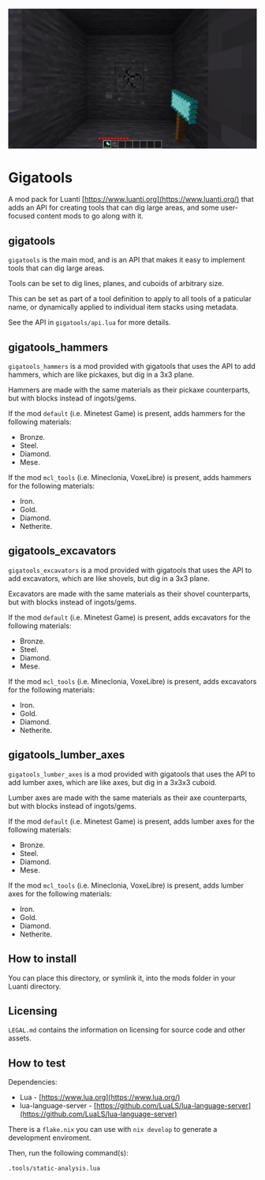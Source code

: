 ![screenshot](screenshot.png)

# Gigatools

A mod pack for Luanti [https://www.luanti.org](https://www.luanti.org/) that
adds an API for creating tools that can dig large areas, and some user-focused
content mods to go along with it.

## gigatools

`gigatools` is the main mod, and is an API that makes it easy to implement tools
that can dig large areas.

Tools can be set to dig lines, planes, and cuboids of arbitrary size.

This can be set as part of a tool definition to apply to all tools of a
paticular name, or dynamically applied to individual item stacks using
metadata.

See the API in `gigatools/api.lua` for more details.

## gigatools\_hammers

`gigatools_hammers` is a mod provided with gigatools that uses the API to add
hammers, which are like pickaxes, but dig in a 3x3 plane.

Hammers are made with the same materials as their pickaxe counterparts, but with
blocks instead of ingots/gems.

If the mod `default` (i.e. Minetest Game) is present, adds hammers for the
following materials:

- Bronze.
- Steel.
- Diamond.
- Mese.

If the mod `mcl_tools` (i.e. Mineclonia, VoxeLibre) is present, adds hammers for
the following materials:

- Iron.
- Gold.
- Diamond.
- Netherite.

## gigatools\_excavators

`gigatools_excavators` is a mod provided with gigatools that uses the API to add
excavators, which are like shovels, but dig in a 3x3 plane.

Excavators are made with the same materials as their shovel counterparts, but
with blocks instead of ingots/gems.

If the mod `default` (i.e. Minetest Game) is present, adds excavators for the
following materials:

- Bronze.
- Steel.
- Diamond.
- Mese.

If the mod `mcl_tools` (i.e. Mineclonia, VoxeLibre) is present, adds excavators for
the following materials:

- Iron.
- Gold.
- Diamond.
- Netherite.

## gigatools\_lumber\_axes

`gigatools_lumber_axes` is a mod provided with gigatools that uses the API to
add lumber axes, which are like axes, but dig in a 3x3x3 cuboid.

Lumber axes are made with the same materials as their axe counterparts, but with
blocks instead of ingots/gems.

If the mod `default` (i.e. Minetest Game) is present, adds lumber axes for the
following materials:

- Bronze.
- Steel.
- Diamond.
- Mese.

If the mod `mcl_tools` (i.e. Mineclonia, VoxeLibre) is present, adds lumber axes
for the following materials:

- Iron.
- Gold.
- Diamond.
- Netherite.

## How to install

You can place this directory, or symlink it, into the mods folder in your
Luanti directory.

## Licensing

`LEGAL.md` contains the information on licensing for source code and other
assets.

## How to test

Dependencies:

- Lua - [https://www.lua.org](https://www.lua.org/)
- lua-language-server - [https://github.com/LuaLS/lua-language-server](https://github.com/LuaLS/lua-language-server)

There is a `flake.nix` you can use with `nix develop` to generate a development
enviroment.

Then, run the following command(s):

```sh
.tools/static-analysis.lua
```
